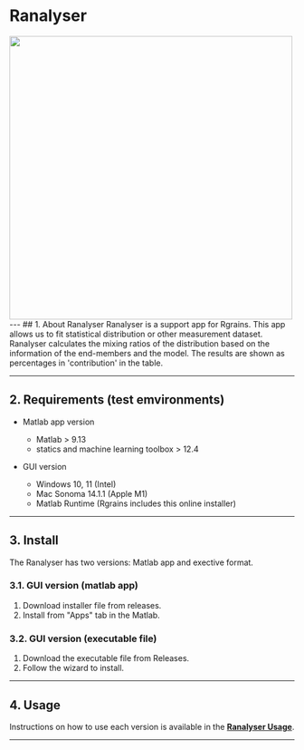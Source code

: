 # Ranalyser

<img src=https://github.com/keitaroyamada/Ranalyser/assets/146403785/e0707736-4c84-480a-92cf-a2b0ed2e7a2f width="500" >
---
## 1. About Ranalyser 
Ranalyser is a support app for Rgrains. This app allows us to fit statistical distribution or other measurement dataset. Ranalyser calculates the mixing ratios of the distribution based on the information of the end-members and the model. The results are shown as percentages in 'contribution' in the table.

---
## 2. Requirements (test emvironments)
- Matlab app version
  - Matlab > 9.13
  - statics and machine learning toolbox > 12.4

- GUI version
  - Windows 10, 11 (Intel)
  - Mac Sonoma 14.1.1 (Apple M1)
  - Matlab Runtime (Rgrains includes this online installer)

---
## 3. Install
The Ranalyser has two versions: Matlab app and exective format.
### 3.1. GUI version (matlab app)
1. Download installer file from releases.
2. Install from "Apps" tab in the Matlab.

### 3.2. GUI version (executable file)
1. Download the executable file from Releases.
2. Follow the wizard to install.

---
## 4. Usage
Instructions on how to use each version is available in the **[Ranalyser Usage](https://github.com/keitaroyamada/Ranalyser/wiki)**.

---
